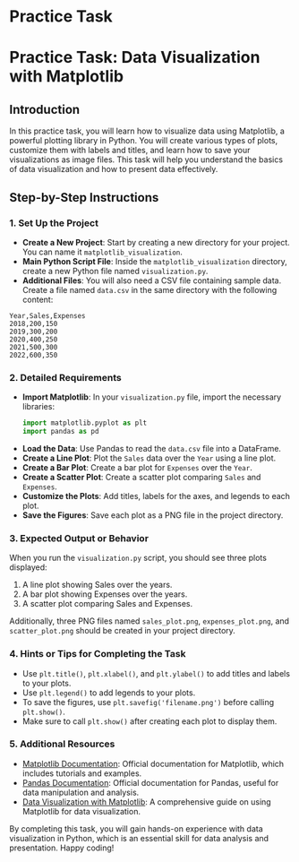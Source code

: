# Practice Task

# Practice Task: Data Visualization with Matplotlib

## Introduction
In this practice task, you will learn how to visualize data using Matplotlib, a powerful plotting library in Python. You will create various types of plots, customize them with labels and titles, and learn how to save your visualizations as image files. This task will help you understand the basics of data visualization and how to present data effectively.

## Step-by-Step Instructions

### 1. Set Up the Project
- **Create a New Project**: Start by creating a new directory for your project. You can name it `matplotlib_visualization`.
- **Main Python Script File**: Inside the `matplotlib_visualization` directory, create a new Python file named `visualization.py`.
- **Additional Files**: You will also need a CSV file containing sample data. Create a file named `data.csv` in the same directory with the following content:

```csv
Year,Sales,Expenses
2018,200,150
2019,300,200
2020,400,250
2021,500,300
2022,600,350
```

### 2. Detailed Requirements
- **Import Matplotlib**: In your `visualization.py` file, import the necessary libraries:
  ```python
  import matplotlib.pyplot as plt
  import pandas as pd
  ```
- **Load the Data**: Use Pandas to read the `data.csv` file into a DataFrame.
- **Create a Line Plot**: Plot the `Sales` data over the `Year` using a line plot.
- **Create a Bar Plot**: Create a bar plot for `Expenses` over the `Year`.
- **Create a Scatter Plot**: Create a scatter plot comparing `Sales` and `Expenses`.
- **Customize the Plots**: Add titles, labels for the axes, and legends to each plot.
- **Save the Figures**: Save each plot as a PNG file in the project directory.

### 3. Expected Output or Behavior
When you run the `visualization.py` script, you should see three plots displayed:
1. A line plot showing Sales over the years.
2. A bar plot showing Expenses over the years.
3. A scatter plot comparing Sales and Expenses.

Additionally, three PNG files named `sales_plot.png`, `expenses_plot.png`, and `scatter_plot.png` should be created in your project directory.

### 4. Hints or Tips for Completing the Task
- Use `plt.title()`, `plt.xlabel()`, and `plt.ylabel()` to add titles and labels to your plots.
- Use `plt.legend()` to add legends to your plots.
- To save the figures, use `plt.savefig('filename.png')` before calling `plt.show()`.
- Make sure to call `plt.show()` after creating each plot to display them.

### 5. Additional Resources
- [Matplotlib Documentation](https://matplotlib.org/stable/contents.html): Official documentation for Matplotlib, which includes tutorials and examples.
- [Pandas Documentation](https://pandas.pydata.org/pandas-docs/stable/index.html): Official documentation for Pandas, useful for data manipulation and analysis.
- [Data Visualization with Matplotlib](https://realpython.com/python-matplotlib-guide/): A comprehensive guide on using Matplotlib for data visualization.

By completing this task, you will gain hands-on experience with data visualization in Python, which is an essential skill for data analysis and presentation. Happy coding!